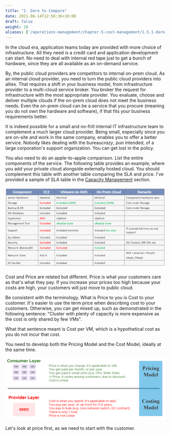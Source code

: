 ```yaml
---
title: "1. Dare to Compare"
date: 2021-06-14T12:58:36+10:00
draft: false
weight: 10
aliases: ['/operations-management/chapter-5-cost-management/1.5.1-dare-to-compare']
---
```


In the cloud era, application teams today are provided with more choice of infrastructure. All they need is a credit card and application development can start. No need to deal with internal red tape just to get a bunch of hardware, since they are all available as an on-demand service.

By, the public cloud providers are competitors to internal on-prem cloud. As an internal cloud provider, you need to turn the public cloud providers into allies. That requires a shift in your business model, from infrastructure provider to a multi-cloud service broker. You broker the request for infrastructure with the most appropriate provider. You evaluate, choose and deliver multiple clouds if the on-prem cloud does not meet the business needs. Even the on-prem cloud can be a service that you procure (meaning you do not own the hardware and software), if that fits your business requirements better.

It is indeed possible for a small and no-frill internal IT infrastructure team to complement a much larger cloud provider. Being small, especially since you are on-site and work in the same company, enables you to offer a better service. Nobody likes dealing with the bureau*crazy*, pun intended, of a large corporation's support organization. You can get lost in the policy.

You also need to do an apple-to-apple comparison. List the entire components of the service. The following table provides an example, where you add your private cloud alongside externally hosted cloud. You should complement this table with another table comparing the SLA and price. I've provided a sample of SLA table in the [Capacity Management](/operations-management/chapter-3-capacity-management/1.3.3-capacity-planning) section.

![service comparison](1.5.1-fig-1.png)

Cost and Price are related but different. Price is what your customers care as that's what they pay. If you increase your prices too high because your costs are high, your customers will just move to public cloud.

Be consistent with the terminology. What is Price to you is Cost to your customer. It's easier to use the term price when describing cost to your customers. Otherwise, you can get mixed up, such as demonstrated in the following sentence: "Cluster with plenty of capacity is more expensive as the cost is only shared by few VMs".

What that sentence meant is Cost per VM, which is a hypothetical cost as you do not incur that cost.

You need to develop both the Pricing Model and the Cost Model, ideally at the same time.

![consumer and provider demarcation](1.5.1-fig-2.png)

Let's look at price first, as we need to start with the customer.
